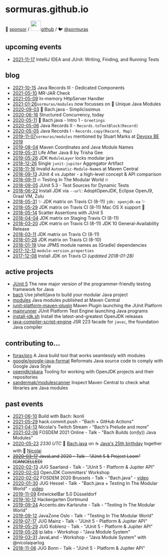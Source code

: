 # sormuras.github.io

💖 [sponsor](https://github.com/sponsors/sormuras)
/ <img src="https://github.githubassets.com/images/icons/emoji/octocat.png?v8" width="32">[github](https://github.com/sormuras)
/ 🐦 [@sormuras](https://twitter.com/sormuras)

## upcoming events

- [2021-11-17](https://info.jetbrains.com/info.jetbrains.com/idea-webinar-november17-2021.html) IntelliJ IDEA and JUnit: Writing, Finding, and Running Tests

## blog

- [2021-10-15](blog/2021-10-15-records-with-dedicated-components.md) Java Records III - Dedicated Components
- [2021-05-10](blog/2021-05-10-multi-release-jar-check.md) MR-JAR Check
- [2021-05-09](blog/2021-05-09-in-memory-http-server-handler.md) In-memory HttpServer Handler
- [2021-01-26](https://github.com/sormuras/modules)`sormuras/modules` now focusses on 🦄 Unique Java Modules
- [2020-09-03](blog/2020-09-03-bach-simplicissimus.md) 🎼 Bach.java - Simplicissimus
- [2020-06-16](blog/2020-06-16-structured-concurrency-today.md) Structured Concurrency, today
- [2020-05-11](blog/2020-05-11-bach-intro-1.md) 🎼 Bach.java - Intro 1 - `Greetings`
- [2020-05-06](blog/2020-05-06-records-to-text-block.md) Java Records II - `Records.toTextBlock(Record)`
- [2020-05-05](blog/2020-05-05-records-copy.md) Java Records I - `Records.copy(Record, Map)`
- [2019-11-07](https://github.com/sormuras/modules)`sormuras/modules` mentioned by Stuart Marks at [Devoxx BE 2019](https://youtu.be/qKeMB7OoGJk?t=2562)
- [2019-08-04](blog/2019-08-04-maven-coordinates-and-java-module-names.md) Maven Coordinates and Java Module Names
- [2019-05-31](blog/2019-05-31-life-after-java-8-by-trisha-gee.md) Life After Java 8 by Trisha Gee
- [2019-05-26](blog/2019-05-26-jdk-module-layer-class-loader.md) JDK `ModuleLayer` locks modular jars
- [2018-12-26](blog/2018-12-26-junit-jupiter-aggregator.md) Single `junit-jupiter` Aggregator Artifact
- [2018-11-16](blog/2018-11-16-invalid-automatic-module-names.md) Invalid `Automatic-Module-Name`s at Maven Central
- [2018-09-13](blog/2018-09-13-junit-4-core-vs-jupiter-api.md) JUnit 4 vs Jupiter - a high-level concept & API comparison
- [2018-09-11](blog/2018-09-11-testing-in-the-modular-world.md) 🔥 Testing In The Modular World 🔥
- [2018-09-05](blog/2018-09-05-junit-5.3-dynamic-test-source.md) JUnit 5.3 - Test Sources for Dynamic Tests
- [2018-06-22](blog/2018-06-22-jdk-matrix.md) Install JDK via `--url`: AdoptOpenJDK, Eclipse OpenJ9, Graal VM, Zulu
- [2018-05-31](blog/2018-05-31-jdk-matrix.md) ✨ JDK matrix on Travis CI (8-11) `jdk: openjdk-ea` ✨
- [2018-05-29](blog/2018-05-29-jdk-matrix.md) JDK matrix on Travis CI (8-11) Mac OS X support 🍏
- [2018-05-14](blog/2018-05-14-junit5-scatter-assertions.md) Scatter Assertions with JUnit 5
- [2018-04-04](blog/2018-04-04-jdk-matrix.md) JDK matrix on Staging Travis CI (8-11)
- [2018-03-20](blog/2018-03-20-jdk-matrix.md) JDK matrix on Travis CI (8-11) JDK 10 General-Availability Release
- [2018-03-11](blog/2018-03-11-jdk-matrix.md) JDK matrix on Travis CI (8-11)
- [2018-01-28](blog/2018-01-28-jdk-matrix.md) JDK matrix on Travis CI (8-10)
- [2018-01-19](blog/2018-01-19-mod2mav.md) Use JPMS module names as (Gradle) dependencies
- [2017-12-13](blog/2017-12-13-module-info-properties.md) `module-version.properties`
- [2017-12-08](blog/2017-12-08-install-jdk-on-travis.md) Install JDK on Travis CI _(updated 2018-01-28)_

## active projects

- [JUnit 5](https://junit.org) The new major version of the programmer-friendly testing framework for Java
- [bach](https://github.com/sormuras/bach) Use jshell/java to build your modular Java project
- [modules](https://github.com/sormuras/modules) Java modules published at Maven Central
- [junit-platform-maven-plugin](https://github.com/sormuras/junit-platform-maven-plugin) Maven Plugin launching the JUnit Platform
- [mainrunner](https://github.com/sormuras/mainrunner) JUnit Platform Test Engine launching Java programs
- [install-jdk.sh](https://github.com/sormuras/bach#install-jdksh) Install the latest-and-greatest OpenJDK releases
- [java-compiler-script-engine](https://github.com/sormuras/java-compiler-script-engine) JSR 223 facade for `javac`, the foundation Java compiler

## contributing to...

- [forax/pro](https://github.com/forax/pro) A Java build tool that works seamlessly with modules
- [google/google-java-format](https://github.com/google/google-java-format) Reformats Java source code to comply with Google Java Style
- [openjdk/skara](https://github.com/openjdk/skara) Tooling for working with OpenJDK projects and their repositories
- [sandermak/modulescanner](https://github.com/sandermak/modulescanner) Inspect Maven Central to check what libraries are Java modules

## past events

- [2021-06-10](https://twitter.com/sormuras/status/1402262480047464449) Build with Bach: Ikonli
- [2021-05-29](https://paris2021.hack-commit-pu.sh) hack.commit.push - "Bach + GitHub Actions"
- [2021-04-13](https://www.twitch.tv/nipafx) Nicolai's Twitch Stream - "Bach's Prelude and more"
- [2021-02-06](https://fosdem.org/2021/schedule/event/bach/) FOSDEM 2021 Online - Talk - "Bach Builds (on(ly)) Java Modules"
- [2020-05-23](https://blog.codefx.org/25-hours-of-java) _2330 UTC_ 🎼 [Bach.java](https://github.com/sormuras/bach) on ☕ [Java's 25th birthday](https://twitter.com/java/status/1260630982337667072) together with 🤠 [Nicolai](https://twitter.com/nipafx)
- ~~[2020-03-17](https://programm.javaland.eu/2020/#/scheduledEvent/590918) JavaLand 2020 - Talk - "JUnit 5 & Project Loom" (CANCELLED)~~
- [2020-02-13](https://www.meetup.com/de-DE/Java-User-Group-Saarland-jugsaar/events/266878874) JUG Saarland - Talk - "JUnit 5 - Platform & Jupiter API"
- [2020-02-03](https://openjdk.java.net/workshop) OpenJDK Committers’ Workshop
- [2020-02-02](https://fosdem.org/2020/schedule/event/bach) FOSDEM 2020 Brussels - Talk - "Bach.java" - [video](https://fosdem.org/2020/schedule/event/bach)
- [2020-01-30](https://www.meetup.com/Java-User-Group-Hessen-JUGH/events/265768496) JUG Hessel - Talk - "Bach.java + Testing In The Modular World" - [video](https://www.youtube.com/watch?v=9mNWVeRZuU8)
- [2019-11-09](https://www.meetup.com/de-DE/rheinJUG/events/265467649/) EntwickelBar 5.0 Düsseldorf
- [2019-10-12](https://www.meetup.com/de-DE/Softwerkskammer-Ruhrgebiet/events/259817215/) Hackergarten Dortmund
- [2019-09-24](https://accento.dev) Accento.dev Karlsruhe - Talk - "Testing In The Modular World"
- [2019-09-12](https://2019.javazone.no) JavaZone Oslo - Talk - "Testing In The Modular World"
- [2019-07-17](https://www.meetup.com/JUG-Mainz/events/262059653) JUG Mainz - Talk - "JUnit 5 - Platform & Jupiter API"
- [2019-05-29](https://www.meetup.com/Java-User-Group-Koblenz/events/261282474) JUG Koblenz - Talk -  "JUnit 5 - Platform & Jupiter API"
- [2019-05-28](https://www.iplabs.de) ip.labs - Workshop -  "Java Module System"
- [2019-03-31](https://programm.javaland.eu/2019/#/scheduledEvent/569055) JavaLand - Workshop - "Java Module System" with @nicolaiparlog
- [2018-11-06](https://www.meetup.com/JUG-Bonn/events/251268745) JUG Bonn - Talk - "JUnit 5 - Platform & Jupiter API"
